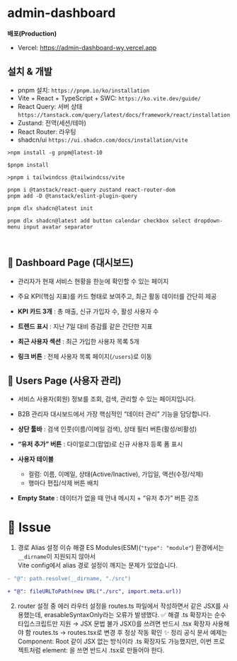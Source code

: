 # admin-dashboard

**배포(Production)**

- Vercel: https://admin-dashboard-wy.vercel.app

## 설치 & 개발

- pnpm 설치: `https://pnpm.io/ko/installation`
- Vite + React + TypeScript + SWC: `https://ko.vite.dev/guide/`
- React Query: 서버 상태 `https://tanstack.com/query/latest/docs/framework/react/installation`
- Zustand: 전역(세션/테마)
- React Router: 라우팅
- shadcn/ui `https://ui.shadcn.com/docs/installation/vite`

```
>npm install -g pnpm@latest-10

$pnpm install

>pnpm i tailwindcss @tailwindcss/vite 

pnpm i @tanstack/react-query zustand react-router-dom
pnpm add -D @tanstack/eslint-plugin-query

pnpm dlx shadcn@latest init

pnpm dlx shadcn@latest add button calendar checkbox select dropdown-menu input avatar separator



```
## 📌 Dashboard Page (대시보드)

* 관리자가 현재 서비스 현황을 한눈에 확인할 수 있는 페이지
* 주요 KPI(핵심 지표)를 카드 형태로 보여주고, 최근 활동 데이터를 간단히 제공

* **KPI 카드 3개** : 총 매출, 신규 가입자 수, 활성 사용자 수
* **트렌드 표시** : 지난 7일 대비 증감률 같은 간단한 지표
* **최근 사용자 섹션** : 최근 가입한 사용자 목록 5개
* **링크 버튼** : 전체 사용자 목록 페이지(`/users`)로 이동

## 📌 Users Page (사용자 관리)

* 서비스 사용자(회원) 정보를 조회, 검색, 관리할 수 있는 페이지입니다.
* B2B 관리자 대시보드에서 가장 핵심적인 “데이터 관리” 기능을 담당합니다.

* **상단 툴바** : 검색 인풋(이름/이메일 검색), 상태 필터 버튼(활성/비활성)
* **“유저 추가” 버튼** : 다이얼로그(팝업)로 신규 사용자 등록 폼 표시
* **사용자 테이블**

  * 컬럼: 이름, 이메일, 상태(Active/Inactive), 가입일, 액션(수정/삭제)
  * 행마다 편집/삭제 버튼 배치
* **Empty State** : 데이터가 없을 때 안내 메시지 + “유저 추가” 버튼 강조





# 🚧 Issue 

1. 경로 Alias 설정 이슈 해결
ES Modules(ESM)(`"type": "module"`) 환경에서는 `__dirname`이 지원되지 않아서  
Vite config에서 alias 경로 설정이 깨지는 문제가 있었습니다.  
```diff
- "@": path.resolve(__dirname, "./src")

+ "@": fileURLToPath(new URL("./src", import.meta.url))
```

2. router 설정 중 에러
라우터 설정을 routes.ts 파일에서 작성하면서 <Shell /> 같은 JSX를 사용했는데,
erasableSyntaxOnly라는 오류가 발생했다.
✅ 해결
.ts 확장자는 순수 타입스크립트만 지원 → JSX 문법 불가
JSX(<Component />)를 쓰려면 반드시 .tsx 확장자 사용해야 함
routes.ts → routes.tsx로 변경 후 정상 작동 확인
✨ 정리
공식 문서 예제는 Component: Root 같이 JSX 없는 방식이라 .ts 확장자도 가능했지만,
이번 프로젝트처럼 element: <Shell />을 쓰면 반드시 .tsx로 만들어야 한다.

